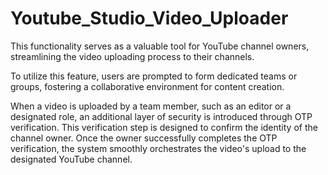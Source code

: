 # Youtube_Studio_Video_Uploader
This functionality serves as a valuable tool for YouTube channel owners, streamlining the video uploading process to their channels.

To utilize this feature, users are prompted to form dedicated teams or groups, fostering a collaborative environment for content creation.

When a video is uploaded by a team member, such as an editor or a designated role, an additional layer of security is introduced through OTP verification. This verification step is designed to confirm the identity of the channel owner. Once the owner successfully completes the OTP verification, the system smoothly orchestrates the video's upload to the designated YouTube channel.
